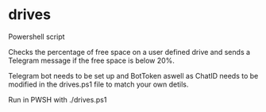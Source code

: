 # drives


Powershell script


Checks the percentage of free space on a user defined drive and sends a Telegram message if the free space is below 20%.


Telegram bot needs to be set up and BotToken aswell as ChatID needs to be modified in the drives.ps1 file to match your own detils.


Run in PWSH with ./drives.ps1
